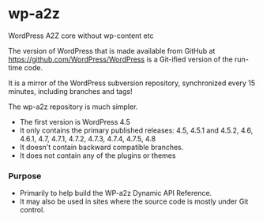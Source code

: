 # wp-a2z
WordPress A2Z core without wp-content etc


The version of WordPress that is made available from GitHub at https://github.com/WordPress/WordPress is a 
Git-ified version of the run-time code.

It is a mirror of the WordPress subversion repository, synchronized every 15 minutes, including branches and tags! 

The wp-a2z repository is much simpler. 

- The first version is WordPress 4.5
- It only contains the primary published releases: 4.5, 4.5.1 and 4.5.2, 4.6, 4.6.1, 4.7, 4.7.1, 4.7.2, 4.7.3, 4.7.4, 4.7.5, 4.8
- It doesn't contain backward compatible branches.
- It does not contain any of the plugins or themes


### Purpose
- Primarily to help build the WP-a2z Dynamic API Reference.
- It may also be used in sites where the source code is mostly under Git control.




